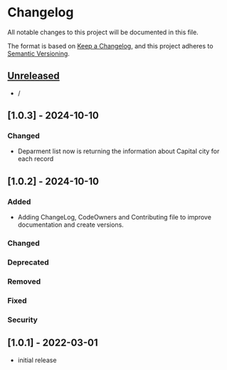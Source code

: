 # Changelog

All notable changes to this project will be documented in this file.

The format is based on [Keep a Changelog],
and this project adheres to [Semantic Versioning].

## [Unreleased]

- /

## [1.0.3] - 2024-10-10

### Changed

- Deparment list now is returning the information about Capital city for each record

## [1.0.2] - 2024-10-10

### Added

- Adding ChangeLog, CodeOwners and Contributing file to improve documentation and create versions. 

### Changed

### Deprecated

### Removed

### Fixed

### Security

## [1.0.1] - 2022-03-01

- initial release

<!-- Links -->
[keep a changelog]: https://keepachangelog.com/en/1.0.0/
[semantic versioning]: https://semver.org/spec/v2.0.0.html

<!-- Versions -->
[unreleased]: https://github.com/Author/Repository/compare/v0.0.2...HEAD
[0.0.2]: https://github.com/Author/Repository/compare/v0.0.1...v0.0.2
[0.0.1]: https://github.com/Author/Repository/releases/tag/v0.0.1